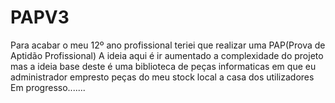 # PAPV3
Para acabar o meu 12º ano profissional teriei que realizar uma PAP(Prova de Aptidão Profissional)
  A ideia aqui é ir aumentado a complexidade do projeto mas  a ideia base deste é uma biblioteca de peças informaticas em que eu administrador empresto peças do meu stock local a casa dos utilizadores
Em progresso.......
